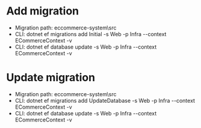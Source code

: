 # Add migration
- Migration path: eccommerce-system\src
- CLI: dotnet ef migrations add Initial -s Web -p Infra --context ECommerceContext -v
- CLI: dotnet ef database update -s Web -p Infra --context ECommerceContext -v


# Update migration
- Migration path: eccommerce-system\src
- CLI: dotnet ef migrations add UpdateDatabase -s Web -p Infra --context ECommerceContext -v
- CLI: dotnet ef database update -s Web -p Infra --context ECommerceContext -v
